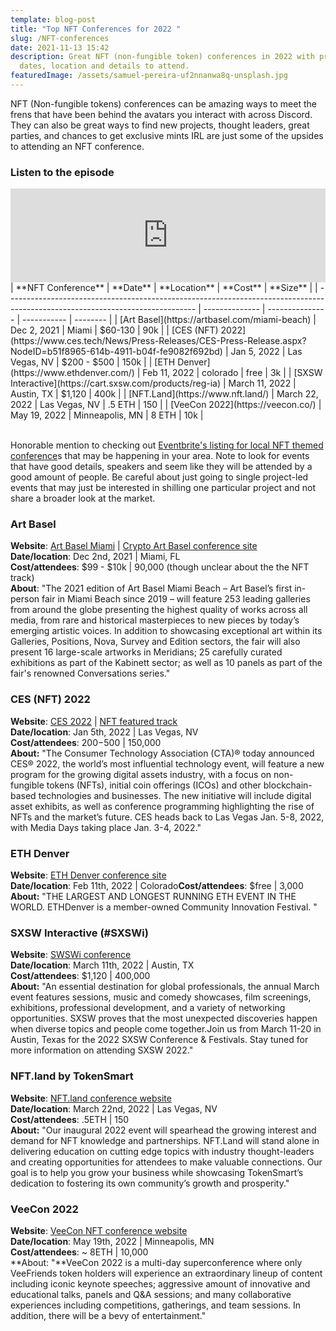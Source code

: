 ```yaml
---
template: blog-post
title: "Top NFT Conferences for 2022 "
slug: /NFT-conferences
date: 2021-11-13 15:42
description: Great NFT (non-fungible token) conferences in 2022 with pricing,
  dates, location and details to attend.
featuredImage: /assets/samuel-pereira-uf2nnanwa8q-unsplash.jpg
---
```

NFT (Non-fungible tokens) conferences can be amazing ways to meet the frens that have been behind the avatars you interact with across Discord. They can also be great ways to find new projects, thought leaders, great parties, and chances to get exclusive mints IRL are just some of the upsides to attending an NFT conference.  

<h3>Listen to the episode</h3>
<iframe title="026: Top NFT Conferences Coming Up  |  Affordable Project: Chubbiverse Frens" allowtransparency="true" height="150" width="100%" style="border: none; min-width: min(100%, 430px);" scrolling="no" data-name="pb-iframe-player" src="https://www.podbean.com/player-v2/?i=29t5h-112eaba-pb&from=pb6admin&share=1&download=1&rtl=0&fonts=Arial&skin=1&font-color=&btn-skin=2baf9e"></iframe>
<br>
| **NFT Conference**                                                                                                            | **Date**       | **Location**    | **Cost**    | **Size** |
| ----------------------------------------------------------------------------------------------------------------------------- | -------------- | --------------- | ----------- | -------- |
| [Art Basel](https://artbasel.com/miami-beach)                                                                                 | Dec 2, 2021    | Miami           | $60-130     | 90k      |
| [CES (NFT) 2022](https://www.ces.tech/News/Press-Releases/CES-Press-Release.aspx?NodeID=b51f8965-614b-4911-b04f-fe9082f692bd) | Jan 5, 2022    | Las Vegas, NV   | $200 - $500 | 150k     |
| [ETH Denver](https://www.ethdenver.com/)                                                                                      | Feb 11, 2022   | colorado        | free        | 3k       |
| [SXSW Interactive](https://cart.sxsw.com/products/reg-ia)                                                                     | March 11, 2022 | Austin, TX      | $1,120      | 400k     |
| [NFT.Land](https://www.nft.land/)                                                                                             | March 22, 2022 | Las Vegas, NV   | .5 ETH      | 150      |
| [VeeCon 2022](https://veecon.co/)                                                                                             | May 19, 2022   | Minneapolis, MN | 8 ETH       | 10k      |

\
Honorable mention to checking out [Eventbrite's listing for local NFT themed conference](https://www.eventbrite.com/d/nft/?q=NFT&mode=search)s that may be happening in your area.  Note to look for events that have good details, speakers and seem like they will be attended by a good amount of people. Be careful about just going to single project-led events that may just be interested in shilling one particular project and not share a broader look at the market. 

### Art Basel

**Website**: [Art Basel Miami](https://artbasel.com/miami-beach)   |  [Crypto Art Basel conference site](https://www.eventbrite.com/e/dcentral-miami-nft-defi-conference-crypto-ba-tickets-170044827657)\
**Date/location**: Dec 2nd, 2021  |   Miami, FL	\
**Cost/attendees**: $99 - $10k |  90,000 (though unclear about the the NFT track)	\
**About**: "The 2021 edition of Art Basel Miami Beach – Art Basel’s first in-person fair in Miami
Beach since 2019 – will feature 253 leading galleries from around the globe presenting
the highest quality of works across all media, from rare and historical masterpieces to
new pieces by today’s emerging artistic voices. In addition to showcasing exceptional art
within its Galleries, Positions, Nova, Survey and Edition sectors, the fair will also present
16 large-scale artworks in Meridians; 25 carefully curated exhibitions as part of the
Kabinett sector; as well as 10 panels as part of the fair's renowned Conversations series."

### CES (NFT) 2022

**Website**: [](https://artbasel.com/miami-beach)[CES 2022](https://www.ces.tech/) | [NFT featured track](https://www.ces.tech/News/Press-Releases/CES-Press-Release.aspx?NodeID=b51f8965-614b-4911-b04f-fe9082f692bd)\
**Date/location**: Jan 5th, 2022	|   Las Vegas, NV	\
**Cost/attendees**: $200-$500  |  150,000	\
**About:** "The Consumer Technology Association (CTA)® today announced CES® 2022, the world’s most influential technology event, will feature a new program for the growing digital assets industry, with a focus on non-fungible tokens (NFTs), initial coin offerings (ICOs) and other blockchain-based technologies and businesses. The new initiative will include digital asset exhibits, as well as conference programming highlighting the rise of NFTs and the market’s future. CES heads back to Las Vegas Jan. 5-8, 2022, with Media Days taking place Jan. 3-4, 2022."

### ETH Denver

**Website**: [](https://artbasel.com/miami-beach)[ETH Denver conference site](https://www.ethdenver.com/)\
**Date/location**: Feb 11th, 2022  |  Colorado**Cost/attendees**: $free  |  3,000	\
**About:** "THE LARGEST AND LONGEST RUNNING ETH EVENT IN THE WORLD. ETHDenver is a member-owned Community Innovation Festival. "

### SXSW Interactive (#SXSWi)

**Website**: [](https://artbasel.com/miami-beach) [SWSWi conference](https://cart.sxsw.com/products/reg-ia)\
**Date/location**: March 11th, 2022	|   Austin, TX	\
**Cost/attendees**: $1,120  |  400,000	\
**About:** "An essential destination for global professionals, the annual March event features sessions, music and comedy showcases, film screenings, exhibitions, professional development, and a variety of networking opportunities. SXSW proves that the most unexpected discoveries happen when diverse topics and people come together.Join us from March 11-20 in Austin, Texas for the 2022 SXSW Conference & Festivals. Stay tuned for more information on attending SXSW 2022."

### NFT.land by TokenSmart

**Website**: [NFT.land conference website](https://www.nft.land/)[](https://artbasel.com/miami-beach)\
**Date/location**: March 22nd, 2022	|   Las Vegas, NV\
**Cost/attendees**: .5ETH  |  150	\
**About:** "Our inaugural 2022 event will spearhead the growing interest and demand for NFT knowledge and partnerships. NFT.Land will stand alone in delivering education on cutting edge topics with industry thought-leaders and creating opportunities for attendees to make valuable connections. Our goal is to help you grow your business while showcasing TokenSmart’s dedication to fostering its own community’s growth and prosperity."

### VeeCon 2022

**Website**: [VeeCon NFT conference website](https://veecon.co/)[](https://artbasel.com/miami-beach)\
**Date/location**:  May 19th, 2022	|   Minneapolis, MN\
**Cost/attendees**: ~ 8ETH  |  10,000	\
**About: "**VeeCon 2022 is a multi-day superconference where only VeeFriends token holders will experience an extraordinary lineup of content including iconic keynote speeches; aggressive amount of innovative and educational talks, panels and Q&A sessions; and many collaborative experiences including competitions, gatherings, and team sessions. In addition, there will be a bevy of entertainment."